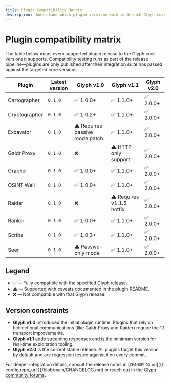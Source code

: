 ```yaml
---
title: Plugin Compatibility Matrix
description: Understand which plugin versions work with each Glyph core release.
---
```


# Plugin compatibility matrix

The table below maps every supported plugin release to the Glyph core versions it
supports. Compatibility testing runs as part of the release pipeline—plugins are
only published after their integration suite has passed against the targeted
core versions.

| Plugin | Latest version | Glyph v1.0 | Glyph v1.1 | Glyph v2.0 |
| ------ | -------------- | ---------- | ---------- | ---------- |
| Cartographer | `0.1.0` | ✅ 1.0.0+ | ✅ 1.1.0+ | ✅ 2.0.0+ |
| Cryptographer | `0.1.0` | ✅ 1.0.2+ | ✅ 1.1.0+ | ✅ 2.0.0+ |
| Excavator | `0.1.0` | ⚠️ Requires passive mode patch | ✅ 1.1.0+ | ✅ 2.0.0+ |
| Galdr Proxy | `0.1.0` | ❌ | ⚠️ HTTP-only support | ✅ 2.0.0+ |
| Grapher | `0.1.0` | ✅ 1.0.0+ | ✅ 1.1.0+ | ✅ 2.0.0+ |
| OSINT Well | `0.1.0` | ✅ 1.0.0+ | ✅ 1.1.0+ | ✅ 2.0.0+ |
| Raider | `0.1.0` | ❌ | ⚠️ Requires v1.1.5 hotfix | ✅ 2.0.0+ |
| Ranker | `0.1.0` | ✅ 1.0.0+ | ✅ 1.1.0+ | ✅ 2.0.0+ |
| Scribe | `0.1.0` | ✅ 1.0.3+ | ✅ 1.1.0+ | ✅ 2.0.0+ |
| Seer | `0.1.0` | ⚠️ Passive-only mode | ✅ 1.1.0+ | ✅ 2.0.0+ |

## Legend

- ✅ — Fully compatible with the specified Glyph release.
- ⚠️ — Supported with caveats documented in the plugin README.
- ❌ — Not compatible with that Glyph release.

## Version constraints

- **Glyph v1.0** introduced the initial plugin runtime. Plugins that rely on
  bidirectional communications (like Galdr Proxy and Raider) require the 1.1
  transport improvements.
- **Glyph v1.1** adds streaming responses and is the minimum version for
  real-time exploitation tooling.
- **Glyph v2.0** is the current stable release. All plugins target this version
  by default and are regression tested against it on every commit.

For deeper integration details, consult the release notes in
[`CHANGELOG.md`]({{ config.repo_url }}/blob/main/CHANGELOG.md) or reach out in
the [Glyph community forums](https://github.com/RowanDark/Glyph/discussions).
